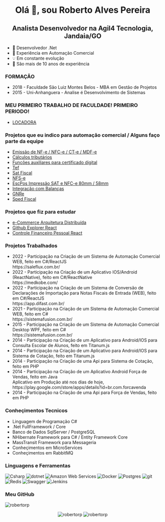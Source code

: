 <h1 align="center">Olá 👋, sou Roberto Alves Pereira</h1>
<h2 align="center">Analista Desenvolvedor na Agil4 Tecnologia, Jandaia/GO</h2>

- 💜 Desenvolvedor .Net
- 👔 Experiência em Automação Comercial
- 💡  Em constante evolução
- 👔 São mais de 10 anos de experiência

### FORMAÇÃO
<ul>
 <li>2018 - Faculdade São Luiz Montes Belos - MBA em Gestão de Projetos</li>
 <li>2015 - Uni-Anhanguera - Analise é Desenvolvimento de Sistemas</li>
</ul>

### MEU PRIMEIRO TRABALHO DE FACULDADE! PRIMEIRO PERIODO!
<ul>
 <li><a href="https://github.com/robertorp/sistema-locadora" target="_blank" >LOCADORA</a></li> 
</ul>

### Projetos que eu indico para automação comercial / Alguns faço parte da equipe 
<ul> 
 <li><a href="https://github.com/ZeusAutomacao/DFe.NET" target="_blank" >Emissão de NF-e / NFC-e / CT-e / MDF-e</a></li>
 <li><a href="https://github.com/AutomacaoNet/MotorTributarioNet" target="_blank" >Cálculos tributários</a></li>
 <li><a href="https://github.com/AutomacaoNet/CertificadoExtNet" target="_blank" >Funcões auxiliares para certificado digital</a></li>
 <li><a href="https://github.com/SistemaFusion/Tef" target="_blank" >Tef</a></li>
 <li><a href="https://github.com/ACBrNet/ACBr.Net.Sat" target="_blank" >Sat Fiscal</a></li> 
  <li><a href="https://github.com/ACBrNet/ACBr.Net.NFSe" target="_blank" >NFS-e</a></li> 
  <li><a href="https://github.com/marcosgerene/Gerene.DFe.EscPos" target="_blank" >EscPos Impressão SAT e NFC-e 80mm / 58mm</a></li> 
  <li><a href="https://github.com/marcosgerene/Gerene.Balanca" target="_blank" >Integração com Balanças</a></li> 
  <li><a href="https://github.com/marcosgerene/Gerene.Gnre" target="_blank" >GNRe</a></li> 
  <li><a href="https://github.com/osamueloliveira/fiscalbr.net" target="_blank" >Sped Fiscal</a></li> 
</ul>

### Projetos que fiz para estudar
 <ul>
  <li><a href="https://github.com/robertorp/NerdStoreEnterprise-Estudo-Desenvolvedor-IO" target="_blank" >e-Commerce Arquitetura Distribuída</a></li>
  <li><a href="https://github.com/robertorp/github-explorer-react-js" target="_blank">Github Explorer React</a></li>
  <li><a href="https://github.com/robertorp/cf-pessoal" target="_blank">Controle Financeiro Pessoal React</a></li>
 </ul>
 
### Projetos Trabalhados
<ul>
 <li> 2022 - Participação na Criação de um Sistema de Automação Comercial WEB, feito em C#/ReactJS <br>https://saleflux.com.br/</li> 
 <li> 2022 - Participação na Criação de um Aplicativo IOS/Android (ReactNative), feito em C#/ReactNative <br>https://medkobe.com/</li> 
 <li> 2022 - Participação na Criação de um Sistema de Conversão de Declarações de Importação para Notas Fiscais de Entrada (WEB), feito em C#/ReactJS <br>https://app.difast.com.br/</li> 
 <li> 2021 - Participação na Criação de um Sistema de Automação Comercial WEB, feito em C# <br>https://sistemafusion.com.br/</li> 
 <li> 2015 - Participação na Criação de um Sistema de Automação Comercial Desktop WPF, feito em C# <br>https://sistemafusion.com.br/</li> 
 <li> 2014 - Participação na Criação de um Aplicativo para Android/IOS para Consulta Escolar de Alunos, feito em Titanum.js</li> 
 <li> 2014 - Participação na Criação de um Aplicativo para Android/IOS para Sistema de Cotação, feito em Titanum.js</li> 
 <li> 2014 - Participação na Criação de uma Api para Sistema de Cotação, feito em PHP</li> 
 <li> 2014 - Participação na Criação de um Aplicativo Android Força de Vendas, feito em Java<br>
 Aplicativo em Produção até nos dias de hoje, https://play.google.com/store/apps/details?id=br.com.forcavenda
 </li> 
 <li> 2014 - Participação na Criação de uma Api para Força de Vendas, feito em PHP</li> 
</ul>

### Conheçimentos Tecnicos
<ul>
 <li>Linguagem de Programação C#</li>
 <li>.Net FullFramework / Core</li>
 <li>Banco de Dados SqlServer / PostgreSQL</li>
 <li>NHibernate Framework para C# / Entity Framework Core</li>
 <li>MassTransit Framework para Messageria</li>
 <li>Conheçimentos em MicroServices</li>
 <li>Conheçimentos em RabbitMQ</li>
</ul>

### Linguagens e Ferramentas
<p>
  <img alt="Csharp" src="https://img.shields.io/badge/-C%23-7c209C?style=flat-square&logo=c-sharp&logoColor=white" />
  <img alt="dotnet" src="https://img.shields.io/badge/-.NET-702D91?style=flat-square&logo=.net&logoColor=white" />
  <img alt="Amazon Web Services" src="https://img.shields.io/badge/-AWS-e9b040?style=flat-square&logo=amazon%20aws&logoColor=white" />
  <img alt="Docker" src="https://img.shields.io/badge/-Docker-46a2f1?style=flat-square&logo=docker&logoColor=white" />
  <img alt="Postgres" src="https://img.shields.io/badge/-Postgres-338791?style=flat-square&logo=postgresql&logoColor=white" />
  <img alt="git" src="https://img.shields.io/badge/-Git-F05032?style=flat-square&logo=git&logoColor=white" />
  <img alt="Redis" src="https://img.shields.io/badge/-Redis-e93940?style=flat-square&logo=redis&logoColor=white" />
  <img alt="Swagger" src="https://img.shields.io/badge/-Swagger-47bb40?style=flat-square&logo=swagger&logoColor=white" />
  <img alt="Jenkins" src="https://img.shields.io/badge/-Jenkins-47bb40?style=flat-square&logo=jenkins&logoColor=white" />
</p>


### Meu GitHub
<img src="https://komarev.com/ghpvc/?username=robertorp&label=Visualizações+de+perfil&style=flat-square&color=grey" alt="robertorp" />
<p align="center">
<img src="https://github-readme-stats.vercel.app/api/top-langs/?username=robertorp&layout=compact" alt="robertorp" />
<img src="https://github-readme-stats.vercel.app/api?username=robertorp&show_icons=true" alt="robertorp" />
</p>
